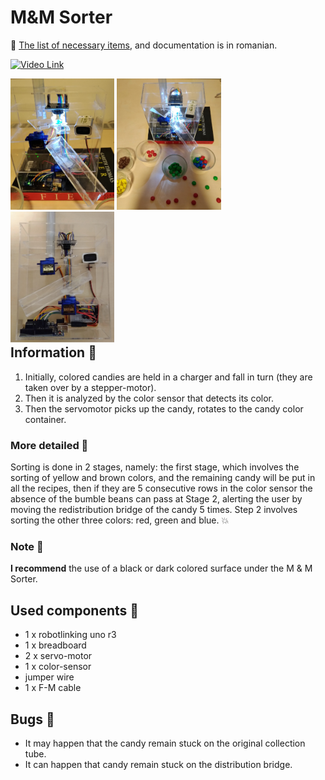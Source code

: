 

# M&M Sorter

:link: [The list of necessary items](https://docs.google.com/spreadsheets/d/1_GYeWjBXVv_4aekasxN6_g4DxXadq2Kq5P1_7F1olAA/edit#gid=1109858318), and documentation is in romanian.

[![Video Link](http://intranet.tuck.dartmouth.edu/assets/img/tc-img-grid-video.png)](https://drive.google.com/open?id=1Tku_jSl2cBDdhYhFvjOPgxOAxMOkLSOl)

<div style="float: left;">
  <img src="1.jpg" width="33%"/>
  <img src="2.jpg" width="33%"/>
  <img src="3.jpg" width="33%"/>
</div>

## Information :page_facing_up:
1. Initially, colored candies are held in a charger and fall in turn (they are taken over by a stepper-motor).
2. Then it is analyzed by the color sensor that detects its color.
3. Then the servomotor picks up the candy, rotates to the candy color container.
 ### More detailed :pencil:
 Sorting is done in 2 stages, namely: the first stage, which involves the sorting of yellow and brown colors, and the remaining candy will be put in all the recipes, then if they are 5 consecutive rows in the color sensor the absence of the bumble beans can pass at Stage 2, alerting the user by moving the redistribution bridge of the candy 5 times. 
	Step 2 involves sorting the other three colors: red, green and blue. :boom:
	
### Note :crystal_ball:   
**I recommend** the use of a black or dark colored surface under the M & M Sorter.

## Used components :gem:
* 1 x robotlinking uno r3
* 1 x breadboard
* 2 x servo-motor
* 1 x color-sensor
* jumper wire
* 1 x F-M cable
## Bugs :bug:
* It may happen that the candy remain stuck on the original collection tube.
* It can happen that candy remain stuck on the distribution bridge.
